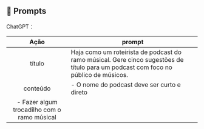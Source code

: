 ## 🧠 Prompts


ChatGPT：

|   Ação   | prompt                                                                                                                                                                                                                                                                         |
| :------: | ------------------------------------------------------------------------------------------------------------------------------------------------------------------------------------------------------------------------------------------------------------------------------ |
|  título  | Haja como um roteirista de podcast do ramo músical. Gere cinco sugestões de título para um podcast com foco no público de músicos.                                                 |
| conteúdo |  - O nome do podcast deve ser curto e direto
              - Fazer algum trocadilho com o ramo músical |


